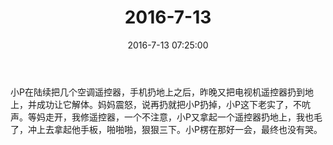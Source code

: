 ﻿---
title: "2016-7-13"
date: 2016-7-13 07:25:00
tags: 文字
categories: 爸爸
---
小P在陆续把几个空调遥控器，手机扔地上之后，昨晚又把电视机遥控器扔到地上，并成功让它解体。妈妈震怒，说再扔就把小P扔掉，小P这下老实了，不吭声。等妈走开，我修遥控器，一个不注意，小P又拿起一个遥控器扔地上，我也毛了，冲上去拿起他手板，啪啪啪，狠狠三下。小P楞在那好一会，最终也没有哭。